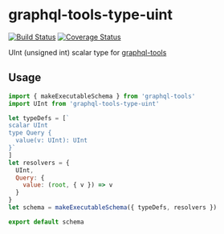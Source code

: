# graphql-tools-type-uint

[![Build Status](https://travis-ci.org/up9cloud/graphql-tools-type-uint.svg?branch=master)](https://travis-ci.org/up9cloud/graphql-tools-type-uint)
[![Coverage Status](https://coveralls.io/repos/github/up9cloud/graphql-tools-type-uint/badge.svg?branch=master)](https://coveralls.io/github/up9cloud/graphql-tools-type-uint?branch=master)

UInt (unsigned int) scalar type for [graphql-tools](https://github.com/apollographql/graphql-tools)

## Usage

```js
import { makeExecutableSchema } from 'graphql-tools'
import UInt from 'graphql-tools-type-uint'

let typeDefs = [`
scalar UInt
type Query {
  value(v: UInt): UInt
}`
]
let resolvers = {
  UInt,
  Query: {
    value: (root, { v }) => v
  }
}
let schema = makeExecutableSchema({ typeDefs, resolvers })

export default schema
```
